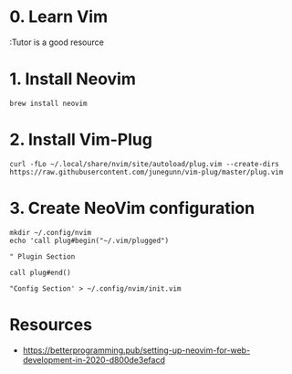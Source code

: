 # 0. Learn Vim
:Tutor is a good resource

# 1. Install Neovim
```
brew install neovim
```

# 2. Install Vim-Plug
```
curl -fLo ~/.local/share/nvim/site/autoload/plug.vim --create-dirs https://raw.githubusercontent.com/junegunn/vim-plug/master/plug.vim

```

# 3. Create NeoVim configuration
```
mkdir ~/.config/nvim
echo 'call plug#begin("~/.vim/plugged")

" Plugin Section

call plug#end()

"Config Section' > ~/.config/nvim/init.vim
```


# Resources
- https://betterprogramming.pub/setting-up-neovim-for-web-development-in-2020-d800de3efacd
